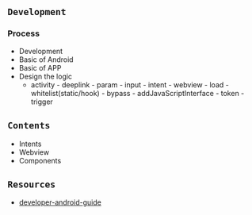 ## `Development`
### Process
- Development
- Basic of Android
- Basic of APP
- Design the logic
  - activity - deeplink - param - input - intent - webview - load - whitelist(static/hook) - bypass - addJavaScriptInterface - token - trigger

## `Contents`
- Intents
- Webview
- Components


## `Resources`
- [developer-android-guide](https://developer.android.com/guide?hl=zh-cn)



